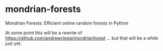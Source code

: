 mondrian-forests
================

Mondrian Forests: Efficient online random forests in Python

At some point this will be a rewrite of https://github.com/andrewclegg/mondrianforest ... but that will be a while just yet.

